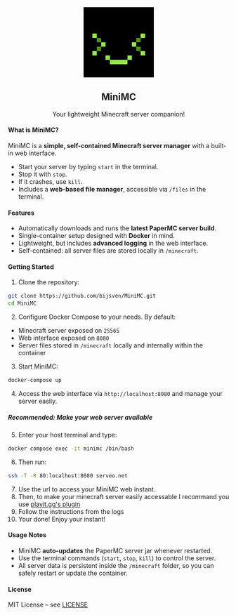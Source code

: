 <div align="center">
  <img src="icon.png" alt="Favicon" />

## MiniMC

Your lightweight Minecraft server companion!

</div>


#### What is MiniMC?

MiniMC is a **simple, self-contained Minecraft server manager** with a built-in web interface.

* Start your server by typing `start` in the terminal.
* Stop it with `stop`.
* If it crashes, use `kill`.
* Includes a **web-based file manager**, accessible via `/files` in the terminal.


#### Features

* Automatically downloads and runs the **latest PaperMC server build**.
* Single-container setup designed with **Docker** in mind.
* Lightweight, but includes **advanced logging** in the web interface.
* Self-contained: all server files are stored locally in `/minecraft`.


#### Getting Started

1. Clone the repository:

```bash
git clone https://github.com/bijsven/MiniMC.git
cd MiniMC
```

2. Configure Docker Compose to your needs. By default:

* Minecraft server exposed on `25565`
* Web interface exposed on `8080`
* Server files stored in `/minecraft` locally and internally within the container

3. Start MiniMC:

```bash
docker-compose up
```

4. Access the web interface via `http://localhost:8080` and manage your server easily.

##### Recommended: Make your web server available
5. Enter your host terminal and type:
```bash
docker compose exec -it minimc /bin/bash
```
6. Then run:
```bash
ssh -T -R 80:localhost:8080 serveo.net
```
7. Use the url to access your MiniMC web instant.
8. Then, to make your minecraft server easily accessable I recommand you use [playit.gg's plugin](https://playit.gg/download/plugins)
9. Follow the instructions from the logs
10. Your done! Enjoy your instant!

#### Usage Notes

* MiniMC **auto-updates** the PaperMC server jar whenever restarted.
* Use the terminal commands (`start`, `stop`, `kill`) to control the server.
* All server data is persistent inside the `/minecraft` folder, so you can safely restart or update the container.


#### License

MIT License – see [LICENSE](LICENSE)
